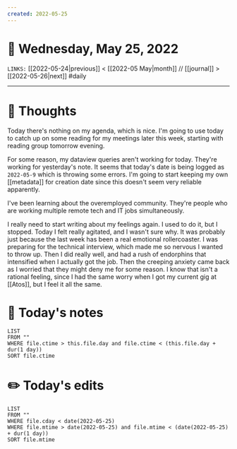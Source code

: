 ```yaml
---
created: 2022-05-25
---
```

# 📅 Wednesday, May 25, 2022
`LINKS:` [[2022-05-24|previous]] < [[2022-05 May|month]] // [[journal]] > [[2022-05-26|next]] 
#daily

---
# 💭 Thoughts
Today there's nothing on my agenda, which is nice. I'm going to use today to catch up on some reading for my meetings later this week, starting with reading group tomorrow evening. 

For some reason, my dataview queries aren't working for today. They're working for yesterday's note. It seems that today's date is being logged as `2022-05-9` which is throwing some errors. I'm going to start keeping my own [[metadata]] for creation date since this doesn't seem very reliable apparently. 

I've been learning about the overemployed community. They're people who are working multiple remote tech and IT jobs simultaneously. 

I really need to start writing about my feelings again. I used to do it, but I stopped. Today I felt really agitated, and I wasn't sure why. It was probably just because the last week has been a real emotional rollercoaster. I was preparing for the technical interview, which made me so nervous I wanted to throw up. Then I did really well, and had a rush of endorphins that intensified when I actually got the job. Then the creeping anxiety came back as I worried that they might deny me for some reason. I know that isn't a rational feeling, since I had the same worry when I got my current gig at [[Atos]], but I feel it all the same. 

# 📝 Today's notes
```dataview
LIST 
FROM ""
WHERE file.ctime > this.file.day and file.ctime < (this.file.day + dur(1 day))
SORT file.ctime
```

# ✏️ Today's edits
```dataview
LIST
FROM ""
WHERE file.cday < date(2022-05-25)
WHERE file.mtime > date(2022-05-25) and file.mtime < (date(2022-05-25) + dur(1 day))
SORT file.mtime
```
